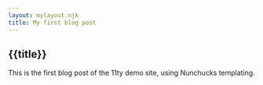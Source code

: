 ```yaml
---
layout: mylayout.njk
title: My first blog post
---
```


## {{title}}

This is the first blog post of the 11ty demo site, using Nunchucks templating.